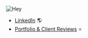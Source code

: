 ![Hey](hey.gif)

- [LinkedIn](https://www.linkedin.com/in/khavnguyen/) 🌎  
- [Portfolio & Client Reviews](https://twitter.com/i/events/1187846378233294848) ⭐️ 

